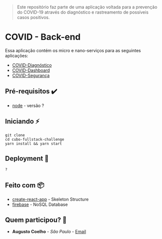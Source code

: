 > Este repositório faz parte de uma aplicação voltada para a prevenção do COVID-19 através do diagnóstico e rastreamento de possíveis casos positivos.

# COVID - Back-end

Essa aplicação contém os micro e nano-serviços para as seguintes aplicações:

-  [COVID-Diagnóstico](https://) 
-  [COVID-Dashboard](https://) 
-  [COVID-Segurança](https://) 


## Pré-requisitos :heavy_check_mark:

* [node](https://nodejs.org/en/) - versão ?

## Iniciando :zap:
    git clone 
    cd cubo-fullstack-challenge
    yarn install && yarn start

## Deployment :rocket:

    ?

## Feito com :package:

* [create-react-app](https://github.com/facebook/create-react-app) - Skeleton Structure
* [firebase](https://www.npmjs.com/package/firebase) - NoSQL Database

## Quem participou? :busts_in_silhouette:

* **Augusto Coelho** - *São Paulo* - [Email](mailto:augustocoelhohenriques@gmail.com.br)
